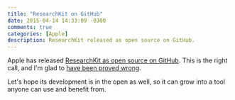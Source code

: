 ```yaml
---
title: "ResearchKit on GitHub"
date: 2015-04-14 14:33:09 -0300
comments: true
categories: [Apple]
description: ResearchKit released as open source on GitHub.
---
```

Apple has released [ResearchKit as open source on GitHub](http://researchkit.github.io/index.html). This is the right call, and I'm glad to [have been proved wrong](http://pablin.org/2015/03/10/raw-thoughts-on-apples-spring-forward-event/).

Let's hope its development is in the open as well, so it can grow into a tool anyone can use and benefit from.